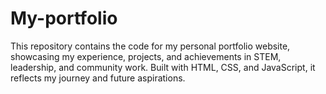 # My-portfolio
This repository contains the code for my personal portfolio website, showcasing my experience, projects, and achievements in STEM, leadership, and community work. Built with HTML, CSS, and JavaScript, it reflects my journey and future aspirations. 
